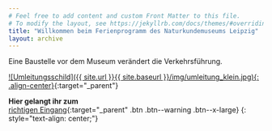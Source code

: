 ```yaml
---
# Feel free to add content and custom Front Matter to this file.
# To modify the layout, see https://jekyllrb.com/docs/themes/#overriding-theme-defaults
title: "Willkommen beim Ferienprogramm des Naturkundemuseums Leipzig"
layout: archive 
---
```


Eine Baustelle vor dem Museum verändert die Verkehrsführung.

[![Umleitungsschild]({{ site.url }}{{ site.baseurl }}/img/umleitung_klein.jpg){: .align-center}](https://ferien-im-museum.ishalt.so){:target="_parent"}

**Hier gelangt ihr zum**<br/> [richtigen Eingang](https://ferien-im-museum.ishalt.so){:target="_parent" .btn .btn--warning .btn--x-large}
{: style="text-align: center;"}


